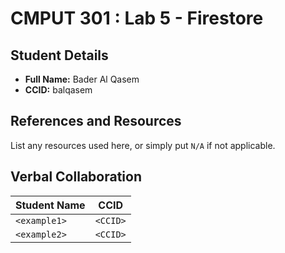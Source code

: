 # CMPUT 301 : Lab 5 - Firestore

## Student Details

- **Full Name:** Bader Al Qasem
- **CCID:** balqasem

## References and Resources

List any resources used here, or simply put `N/A` if not applicable.

## Verbal Collaboration

| Student Name | CCID     |
| ------------ | -------- |
| `<example1>` | `<CCID>` |
| `<example2>` | `<CCID>` |
